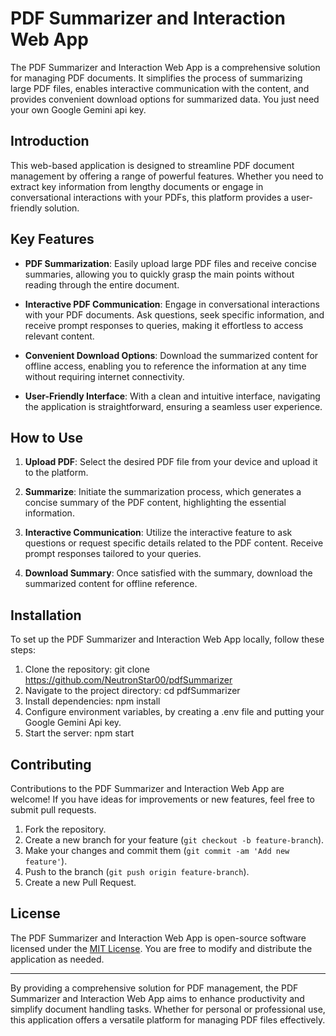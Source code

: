 # PDF Summarizer and Interaction Web App

The PDF Summarizer and Interaction Web App is a comprehensive solution for managing PDF documents. It simplifies the process of summarizing large PDF files, enables interactive communication with the content, and provides convenient download options for summarized data. You just need your own Google Gemini api key.

## Introduction

This web-based application is designed to streamline PDF document management by offering a range of powerful features. Whether you need to extract key information from lengthy documents or engage in conversational interactions with your PDFs, this platform provides a user-friendly solution.

## Key Features

- **PDF Summarization**: Easily upload large PDF files and receive concise summaries, allowing you to quickly grasp the main points without reading through the entire document.
  
- **Interactive PDF Communication**: Engage in conversational interactions with your PDF documents. Ask questions, seek specific information, and receive prompt responses to queries, making it effortless to access relevant content.

- **Convenient Download Options**: Download the summarized content for offline access, enabling you to reference the information at any time without requiring internet connectivity.

- **User-Friendly Interface**: With a clean and intuitive interface, navigating the application is straightforward, ensuring a seamless user experience.

## How to Use

1. **Upload PDF**: Select the desired PDF file from your device and upload it to the platform.

2. **Summarize**: Initiate the summarization process, which generates a concise summary of the PDF content, highlighting the essential information.

3. **Interactive Communication**: Utilize the interactive feature to ask questions or request specific details related to the PDF content. Receive prompt responses tailored to your queries.

4. **Download Summary**: Once satisfied with the summary, download the summarized content for offline reference.

## Installation

To set up the PDF Summarizer and Interaction Web App locally, follow these steps:

1. Clone the repository: git clone https://github.com/NeutronStar00/pdfSummarizer
2. Navigate to the project directory: cd pdfSummarizer
3. Install dependencies: npm install
4. Configure environment variables, by creating a .env file and putting your Google Gemini Api key.
5. Start the server: npm start

## Contributing

Contributions to the PDF Summarizer and Interaction Web App are welcome! If you have ideas for improvements or new features, feel free to submit pull requests.

1. Fork the repository.
2. Create a new branch for your feature (`git checkout -b feature-branch`).
3. Make your changes and commit them (`git commit -am 'Add new feature'`).
4. Push to the branch (`git push origin feature-branch`).
5. Create a new Pull Request.

## License

The PDF Summarizer and Interaction Web App is open-source software licensed under the [MIT License](LICENSE). You are free to modify and distribute the application as needed.

---

By providing a comprehensive solution for PDF management, the PDF Summarizer and Interaction Web App aims to enhance productivity and simplify document handling tasks. Whether for personal or professional use, this application offers a versatile platform for managing PDF files effectively.
